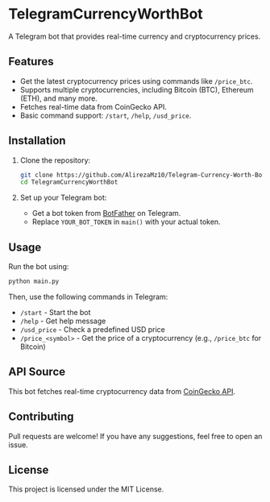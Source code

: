 # TelegramCurrencyWorthBot

A Telegram bot that provides real-time currency and cryptocurrency prices.

## Features
- Get the latest cryptocurrency prices using commands like `/price_btc`.
- Supports multiple cryptocurrencies, including Bitcoin (BTC), Ethereum (ETH), and many more.
- Fetches real-time data from CoinGecko API.
- Basic command support: `/start`, `/help`, `/usd_price`.

## Installation
1. Clone the repository:
   ```bash
   git clone https://github.com/AlirezaMz10/Telegram-Currency-Worth-Bot.git
   cd TelegramCurrencyWorthBot
   ```

2. Set up your Telegram bot:
   - Get a bot token from [BotFather](https://t.me/botfather) on Telegram.
   - Replace `YOUR_BOT_TOKEN` in `main()` with your actual token.

## Usage
Run the bot using:
```bash
python main.py
```

Then, use the following commands in Telegram:
- `/start` - Start the bot
- `/help` - Get help message
- `/usd_price` - Check a predefined USD price
- `/price_<symbol>` - Get the price of a cryptocurrency (e.g., `/price_btc` for Bitcoin)

## API Source
This bot fetches real-time cryptocurrency data from [CoinGecko API](https://www.coingecko.com/).

## Contributing
Pull requests are welcome! If you have any suggestions, feel free to open an issue.

## License
This project is licensed under the MIT License.

